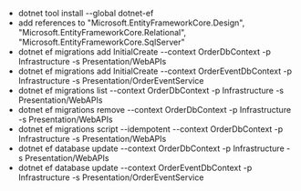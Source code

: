 - dotnet tool install --global dotnet-ef
- add references to "Microsoft.EntityFrameworkCore.Design", "Microsoft.EntityFrameworkCore.Relational", "Microsoft.EntityFrameworkCore.SqlServer"
- dotnet ef migrations add InitialCreate --context OrderDbContext -p Infrastructure -s Presentation/WebAPIs
- dotnet ef migrations add InitialCreate --context OrderEventDbContext -p Infrastructure -s Presentation/OrderEventService
- dotnet ef migrations list --context OrderDbContext -p Infrastructure -s Presentation/WebAPIs
- dotnet ef migrations remove --context OrderDbContext -p Infrastructure -s Presentation/WebAPIs
- dotnet ef migrations script --idempotent --context OrderDbContext -p Infrastructure -s Presentation/WebAPIs
- dotnet ef database update --context OrderDbContext -p Infrastructure -s Presentation/WebAPIs
- dotnet ef database update --context OrderEventDbContext -p Infrastructure -s Presentation/OrderEventService
